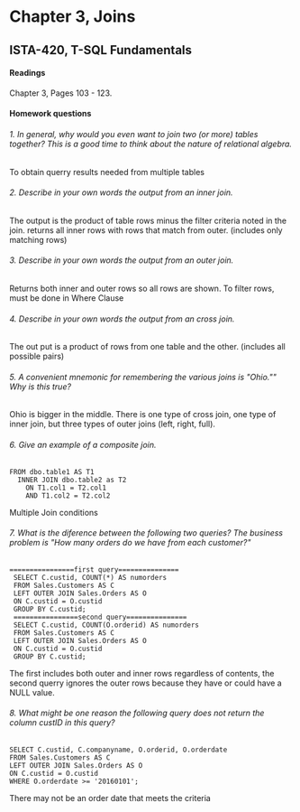 # Chapter 3, Joins
## ISTA-420, T-SQL Fundamentals
#### Readings
Chapter 3, Pages 103 - 123.
#### Homework questions
###### 1. In general, why would you even want to join two (or more) tables together? This is a good time to think about the nature of relational algebra.
To obtain querry results needed from multiple tables

###### 2. Describe in your own words the output from an inner join.
  The output is the product of table rows minus the filter criteria noted in the join. returns all inner rows with rows that match from outer. (includes only matching rows)

###### 3. Describe in your own words the output from an outer join.
  Returns both inner and outer rows so all rows are shown. To filter rows, must be done in Where Clause

###### 4. Describe in your own words the output from an cross join.
The out put is a product of rows from one table and the other. (includes all possible pairs)

###### 5. A convenient mnemonic for remembering the various joins is "Ohio."" Why is this true?
Ohio is bigger in the middle. There is one type of cross join, one type of inner join, but three types of outer joins (left, right, full).

###### 6. Give an example of a composite join.
```
FROM dbo.table1 AS T1
  INNER JOIN dbo.table2 as T2
    ON T1.col1 = T2.col1
    AND T1.col2 = T2.col2
```
Multiple Join conditions

###### 7. What is the diference between the following two queries? The business problem is "How many orders do we have from each customer?"
```
================first query===============
 SELECT C.custid, COUNT(*) AS numorders
 FROM Sales.Customers AS C
 LEFT OUTER JOIN Sales.Orders AS O
 ON C.custid = O.custid
 GROUP BY C.custid;
 ================second query===============
 SELECT C.custid, COUNT(O.orderid) AS numorders
 FROM Sales.Customers AS C
 LEFT OUTER JOIN Sales.Orders AS O
 ON C.custid = O.custid
 GROUP BY C.custid;
 ```
 The first includes both outer and inner rows regardless of contents, the second querry ignores the outer rows because they have or could have a NULL value.


###### 8. What might be one reason the following query does not return the column custID in this query?
```
SELECT C.custid, C.companyname, O.orderid, O.orderdate
FROM Sales.Customers AS C
LEFT OUTER JOIN Sales.Orders AS O
ON C.custid = O.custid
WHERE O.orderdate >= '20160101';
````
There may not be an order date that meets the criteria
